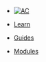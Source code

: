 <!-- docs/_sidebar.md -->

* [![AC](https://puzzlelang.org/assets/puzzle.png "PUZZLE. Abstract Code")]()

* [Learn](?id=puzzle)

* [Guides](chapters/GUIDES.md)

* [Modules](chapters/modules/index.md)